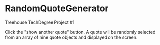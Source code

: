 # RandomQuoteGenerator
Treehouse TechDegree Project #1


Click the "show another quote" button. A quote will be randomly selected from an array of nine quote objects and displayed on the screen.
